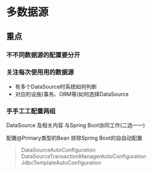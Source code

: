 # 多数据源

## 重点

### 不不同数据源的配置要分开
### 关注每次使⽤用的数据源

- 有多个DataSource时系统如何判断 
- 对应的设施(事务、ORM等)如何选择DataSource

### ⼿手⼯工配置两组 
DataSource 及相关内容 与Spring Boot协同⼯作(二选⼀一)

配置@Primary类型的Bean 
排除Spring Boot的⾃自动配置
>   DataSourceAutoConfiguration   
> DataSourceTransactionManagerAutoConfiguration
> JdbcTemplateAutoConfiguration

